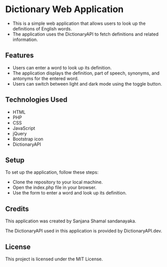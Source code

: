 # Dictionary Web Application

* This is a simple web application that allows users to look up the definitions of English words.
* The application uses the DictionaryAPI to fetch definitions and related information.

## Features

* Users can enter a word to look up its definition.
* The application displays the definition, part of speech, synonyms, and antonyms for the entered word.
* Users can switch between light and dark mode using the toggle button.

## Technologies Used

* HTML
* PHP
* CSS
* JavaScript
* jQuery
* Bootstrap icon
* DictionaryAPI

## Setup
To set up the application, follow these steps:


* Clone the repository to your local machine.
* Open the index.php file in your browser.
* Use the form to enter a word and look up its definition.


## Credits
This application was created by Sanjana Shamal sandanayaka.

The DictionaryAPI used in this application is provided by DictionaryAPI.dev.

## License
This project is licensed under the MIT License.
